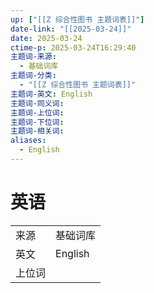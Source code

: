 ```yaml
---
up: ["[[Z 综合性图书 主题词表]]"]
date-link: "[[2025-03-24]]"
date: 2025-03-24
ctime-p: 2025-03-24T16:29:40
主题词-来源:
  - 基础词库
主题词-分类:
  - "[[Z 综合性图书 主题词表]]"
主题词-英文: English
主题词-同义词: 
主题词-上位词: 
主题词-下位词: 
主题词-相关词: 
aliases:
  - English
---
```


# 英语

| | |
| --- | --- |
| 来源 | 基础词库 |
| 英文 | English |
| 上位词 | |
